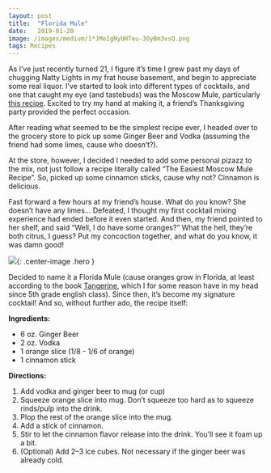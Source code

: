 ```yaml
---
layout:	post
title:	"Florida Mule"
date:	2019-01-20
image: /images/medium/1*JMeIgNyUHTeu-3OyBm3vsQ.png
tags: Recipes
---
```


As I’ve just recently turned 21, I figure it’s time I grew past my days of chugging Natty Lights in my frat house basement, and begin to appreciate some real liquor. I’ve started to look into different types of cocktails, and one that caught my eye (and tastebuds) was the Moscow Mule, particularly [this recipe](https://www.esquire.com/food-drink/drinks/recipes/a3817/moscow-mule-drink-recipe/). Excited to try my hand at making it, a friend’s Thanksgiving party provided the perfect occasion.

After reading what seemed to be the simplest recipe ever, I headed over to the grocery store to pick up some Ginger Beer and Vodka (assuming the friend had some limes, cause who doesn’t?).

At the store, however, I decided I needed to add some personal pizazz to the mix, not just follow a recipe literally called “The Easiest Moscow Mule Recipe”. So, picked up some cinnamon sticks, cause why not? Cinnamon is delicious.

Fast forward a few hours at my friend’s house. What do you know? She doesn’t have any limes… Defeated, I thought my first cocktail mixing experience had ended before it even started. And then, my friend pointed to her shelf, and said “Well, I do have some oranges?” What the hell, they’re both citrus, I guess? Put my concoction together, and what do you know, it was damn good!


![](/images/medium/1*JMeIgNyUHTeu-3OyBm3vsQ.png){: .center-image .hero }


Decided to name it a Florida Mule (cause oranges grow in Florida, at least according to the book [Tangerine](https://www.wikiwand.com/en/Tangerine_%28novel%29), which I for some reason have in my head since 5th grade english class). Since then, it’s become my signature cocktail! And so, without further ado, the recipe itself:

**Ingredients:**

* 6 oz. Ginger Beer
* 2 oz. Vodka
* 1 orange slice (1/8 - 1/6 of orange)
* 1 cinnamon stick
  

**Directions:**

1. Add vodka and ginger beer to mug (or cup)
2. Squeeze orange slice into mug. Don’t squeeze too hard as to squeeze rinds/pulp into the drink.
3. Plop the rest of the orange slice into the mug.
4. Add a stick of cinnamon.
5. Stir to let the cinnamon flavor release into the drink. You’ll see it foam up a bit.
6. (Optional) Add 2–3 ice cubes. Not necessary if the ginger beer was already cold.
  